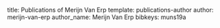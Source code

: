 title: Publications of Merijn Van Erp
template: publications-author
author: merijn-van-erp
author_name: Merijn Van Erp
bibkeys: muns19a